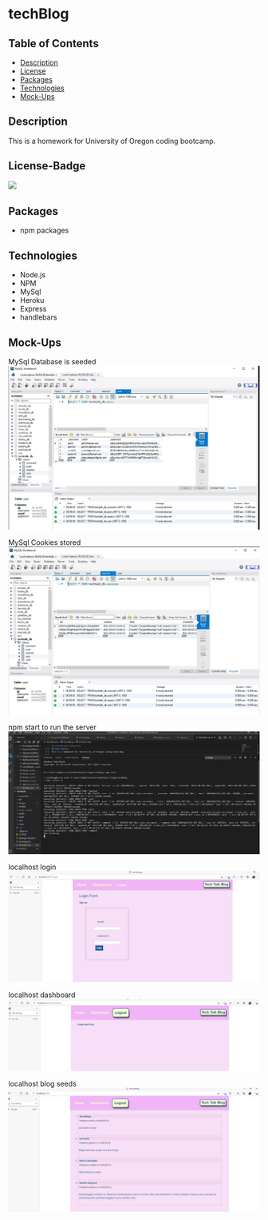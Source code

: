 # techBlog

## Table of Contents

- [Description](#Description)
- [License](#License-Badge)
- [Packages](#Packages)
- [Technologies](#Technologies)
- [Mock-Ups](#Mock-Ups)

## Description

This is a homework for University of Oregon coding bootcamp.

## License-Badge

![](https://img.shields.io/badge/license-MIT-blue)

## Packages

- npm packages

## Technologies

- Node.js
- NPM
- MySql
- Heroku
- Express
- handlebars

## Mock-Ups

MySql Database is seeded
![Database seeded](images/userseeded.JPG)

MySql Cookies stored
![Database cookies](images/database-cookies.JPG)

npm start to run the server
![Server Start](images/serverListening.JPG)

localhost login
![Login](images/login.JPG)

localhost dashboard
![Dashboard](images/dashboard.JPG)

localhost blog seeds
![blog test](images/blogTest.JPG)
